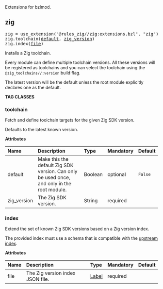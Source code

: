 <!-- Generated with Stardoc: http://skydoc.bazel.build -->

Extensions for bzlmod.

<a id="zig"></a>

## zig

<pre>
zig = use_extension("@rules_zig//zig:extensions.bzl", "zig")
zig.toolchain(<a href="#zig.toolchain-default">default</a>, <a href="#zig.toolchain-zig_version">zig_version</a>)
zig.index(<a href="#zig.index-file">file</a>)
</pre>

Installs a Zig toolchain.

Every module can define multiple toolchain versions. All these versions will be
registered as toolchains and you can select the toolchain using the
`@zig_toolchains//:version` build flag.

The latest version will be the default unless the root module explicitly
declares one as the default.


**TAG CLASSES**

<a id="zig.toolchain"></a>

### toolchain

Fetch and define toolchain targets for the given Zig SDK version.

Defaults to the latest known version.

**Attributes**

| Name  | Description | Type | Mandatory | Default |
| :------------- | :------------- | :------------- | :------------- | :------------- |
| <a id="zig.toolchain-default"></a>default |  Make this the default Zig SDK version. Can only be used once, and only in the root module.   | Boolean | optional |  `False`  |
| <a id="zig.toolchain-zig_version"></a>zig_version |  The Zig SDK version.   | String | required |  |

<a id="zig.index"></a>

### index

Extend the set of known Zig SDK versions based on a Zig version index.

The provided index must use a schema that is compatible with the [upstream index].

[upstream index]: https://ziglang.org/download/index.json

**Attributes**

| Name  | Description | Type | Mandatory | Default |
| :------------- | :------------- | :------------- | :------------- | :------------- |
| <a id="zig.index-file"></a>file |  The Zig version index JSON file.   | <a href="https://bazel.build/concepts/labels">Label</a> | required |  |



